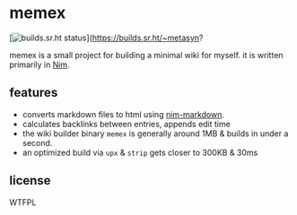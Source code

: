 # memex

[![builds.sr.ht status](https://builds.sr.ht/~metasyn.svg)](https://builds.sr.ht/~metasyn?

memex is a small project for building a minimal wiki for myself. it is written primarily in [Nim](https://nim-lang.org).

## features

* converts markdown files to html using [nim-markdown](https://github.com/soasme/nim-markdown).
* calculates backlinks between entries, appends edit time
* the wiki builder binary `memex` is generally around 1MB & builds in under a second.
* an optimized build via `upx` & `strip` gets closer to 300KB & 30ms

## license

<a href="http://www.wtfpl.net/">
  <img src="http://www.wtfpl.net/wp-content/uploads/2012/12/wtfpl-badge-4.png" width="80" height="15" alt="WTFPL" />
</a>
